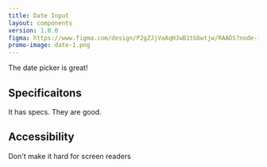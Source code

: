 ```yaml
---
title: Date Input
layout: components
version: 1.0.0
figma: https://www.figma.com/design/P2gZJjVaAqHJwB1tGbwtjw/RAADS?node-id=5178-8295&t=DaQuC2pMFYEZZcOO-1
promo-image: date-1.png
---
```


The date picker is great!

## Specificaitons

It has specs. They are good.


## Accessibility

Don't make it hard for screen readers

